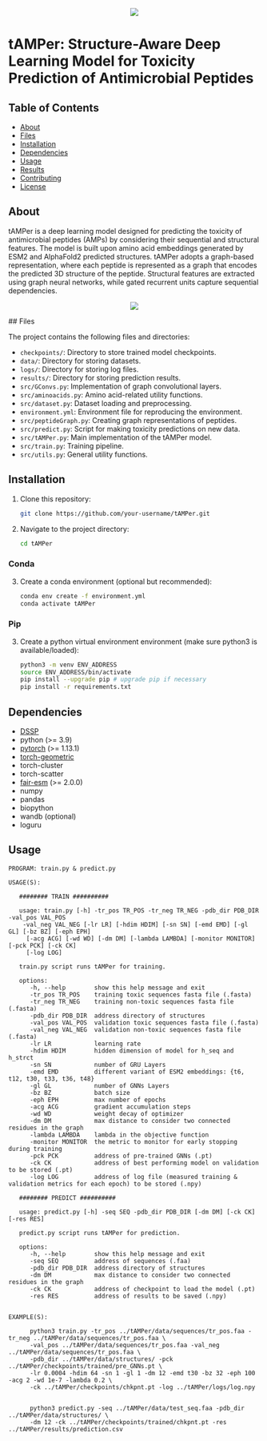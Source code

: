 <p align="center">
  <img src="https://github.com/bcgsc/tAMPer/blob/master/imgs/logo.png" />
</p>

# tAMPer: Structure-Aware Deep Learning Model for Toxicity Prediction of Antimicrobial Peptides

## Table of Contents

- [About](#about)
- [Files](#files)
- [Installation](#installation)
- [Dependencies](#dependencies)
- [Usage](#usage)
- [Results](#results)
- [Contributing](#contributing)
- [License](#license)

## About

tAMPer is a deep learning model designed for predicting the toxicity of antimicrobial peptides (AMPs) by considering their sequential and structural features. The model is built upon amino acid embeddings generated by ESM2 and AlphaFold2 predicted structures. tAMPer adopts a graph-based representation, where each peptide is represented as a graph that encodes the predicted 3D structure of the peptide. Structural features are extracted using graph neural networks, while gated recurrent units capture sequential dependencies.
<p align="center">
  <img src="https://github.com/bcgsc/tAMPer/blob/master/imgs/tAMPer.png" />
</p>
## Files

The project contains the following files and directories:

- `checkpoints/`: Directory to store trained model checkpoints.
- `data/`: Directory for storing datasets.
- `logs/`: Directory for storing log files.
- `results/`: Directory for storing prediction results.
- `src/GConvs.py`: Implementation of graph convolutional layers.
- `src/aminoacids.py`: Amino acid-related utility functions.
- `src/dataset.py`: Dataset loading and preprocessing.
- `environment.yml`: Environment file for reproducing the environment.
- `src/peptideGraph.py`: Creating graph representations of peptides.
- `src/predict.py`: Script for making toxicity predictions on new data.
- `src/tAMPer.py`: Main implementation of the tAMPer model.
- `src/train.py`: Training pipeline.
- `src/utils.py`: General utility functions.

## Installation

1. Clone this repository:

   ```bash
   git clone https://github.com/your-username/tAMPer.git 
   ```
2. Navigate to the project directory:
   ```bash
   cd tAMPer
   ```

### Conda

3. Create a conda environment (optional but recommended):
   ```bash
   conda env create -f environment.yml
   conda activate tAMPer
   ```

### Pip

3. Create a python virtual environment environment (make sure python3 is available/loaded):
   ```bash
   python3 -m venv ENV_ADDRESS
   source ENV_ADDRESS/bin/activate
   pip install --upgrade pip # upgrade pip if necessary
   pip install -r requirements.txt
   ```

## Dependencies

- [DSSP](https://ssbio.readthedocs.io/en/latest/instructions/dssp.html)
- python (>= 3.9)
- [pytorch](https://pytorch.org/get-started/previous-versions/) (>= 1.13.1)
- [torch-geometric](https://pytorch-geometric.readthedocs.io/en/latest/install/installation.html)
- torch-cluster
- torch-scatter
- [fair-esm](https://github.com/facebookresearch/esm) (>= 2.0.0)
- numpy
- pandas
- biopython
- wandb (optional)
- loguru

## Usage

```
PROGRAM: train.py & predict.py

USAGE(S): 
   
   ######## TRAIN ##########

   usage: train.py [-h] -tr_pos TR_POS -tr_neg TR_NEG -pdb_dir PDB_DIR -val_pos VAL_POS
    -val_neg VAL_NEG [-lr LR] [-hdim HDIM] [-sn SN] [-emd EMD] [-gl GL] [-bz BZ] [-eph EPH]
     [-acg ACG] [-wd WD] [-dm DM] [-lambda LAMBDA] [-monitor MONITOR] [-pck PCK] [-ck CK]
     [-log LOG]

   train.py script runs tAMPer for training.

   options:
      -h, --help        show this help message and exit
      -tr_pos TR_POS    training toxic sequences fasta file (.fasta)
      -tr_neg TR_NEG    training non-toxic sequences fasta file (.fasta)
      -pdb_dir PDB_DIR  address directory of structures
      -val_pos VAL_POS  validation toxic sequences fasta file (.fasta)
      -val_neg VAL_NEG  validation non-toxic sequences fasta file (.fasta)
      -lr LR            learning rate
      -hdim HDIM        hidden dimension of model for h_seq and h_strct
      -sn SN            number of GRU Layers
      -emd EMD          different variant of ESM2 embeddings: {t6, t12, t30, t33, t36, t48}
      -gl GL            number of GNNs Layers
      -bz BZ            batch size
      -eph EPH          max number of epochs
      -acg ACG          gradient accumulation steps
      -wd WD            weight decay of optimizer
      -dm DM            max distance to consider two connected residues in the graph
      -lambda LAMBDA    lambda in the objective function
      -monitor MONITOR  the metric to monitor for early stopping during training
      -pck PCK          address of pre-trained GNNs (.pt)
      -ck CK            address of best performing model on validation to be stored (.pt)
      -log LOG          address of log file (measured training & validation metrics for each epoch) to be stored (.npy)

   ######## PREDICT ##########

   usage: predict.py [-h] -seq SEQ -pdb_dir PDB_DIR [-dm DM] [-ck CK] [-res RES]

   predict.py script runs tAMPer for prediction.

   options:
      -h, --help        show this help message and exit
      -seq SEQ          address of sequences (.faa)
      -pdb_dir PDB_DIR  address directory of structures
      -dm DM            max distance to consider two connected residues in the graph
      -ck CK            address of checkpoint to load the model (.pt)
      -res RES          address of results to be saved (.npy)

                                                                              
EXAMPLE(S):

      python3 train.py -tr_pos ../tAMPer/data/sequences/tr_pos.faa -tr_neg ../tAMPer/data/sequences/tr_pos.faa \
      -val_pos ../tAMPer/data/sequences/tr_pos.faa -val_neg ../tAMPer/data/sequences/tr_pos.faa \
      -pdb_dir ../tAMPer/data/structures/ -pck ../tAMPer/checkpoints/trained/pre_GNNs.pt \
      -lr 0.0004 -hdim 64 -sn 1 -gl 1 -dm 12 -emd t30 -bz 32 -eph 100 -acg 2 -wd 1e-7 -lambda 0.2 \
      -ck ../tAMPer/checkpoints/chkpnt.pt -log ../tAMPer/logs/log.npy
      

      python3 predict.py -seq ../tAMPer/data/test_seq.faa -pdb_dir ../tAMPer/data/structures/ \
      -dm 12 -ck ../tAMPer/checkpoints/trained/chkpnt.pt -res ../tAMPer/results/prediction.csv
      
```
